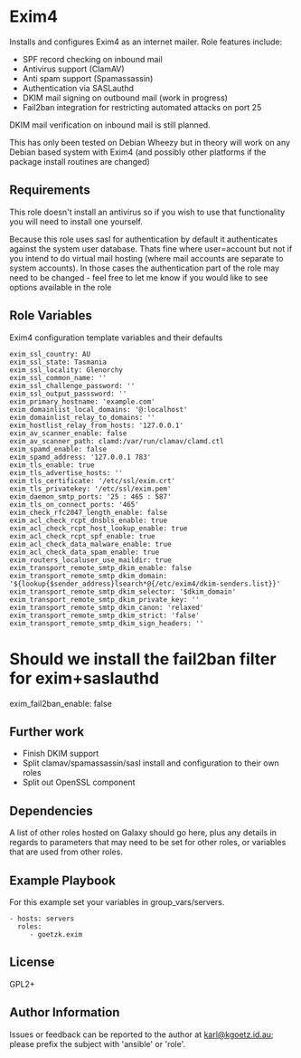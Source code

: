 Exim4
=====

Installs and configures Exim4 as an internet mailer. Role features include:

* SPF record checking on inbound mail
* Antivirus support (ClamAV)
* Anti spam support (Spamassassin)
* Authentication via SASLauthd
* DKIM mail signing on outbound mail (work in progress)
* Fail2ban integration for restricting automated attacks on port 25

DKIM mail verification on inbound mail is still planned.

This has only been tested on Debian Wheezy but in theory will work on any
Debian based system with Exim4 (and possibly other platforms if the package
install routines are changed)

Requirements
------------

This role doesn't install an antivirus so if you wish to use that functionality
you will need to install one yourself.

Because this role uses sasl for authentication by default it authenticates
against the system user database. Thats fine where user=account but not if you
intend to do virtual mail hosting (where mail accounts are separate to system
accounts).
In those cases the authentication part of the role may need to be changed -
feel free to let me know if you would like to see options available in the role

Role Variables
--------------

Exim4 configuration template variables and their defaults

```
exim_ssl_country: AU
exim_ssl_state: Tasmania
exim_ssl_locality: Glenorchy
exim_ssl_common_name: ''
exim_ssl_challenge_password: ''
exim_ssl_output_passsword: ''
exim_primary_hostname: 'example.com'
exim_domainlist_local_domains: '@:localhost'
exim_domainlist_relay_to_domains: ''
exim_hostlist_relay_from_hosts: '127.0.0.1'
exim_av_scanner_enable: false
exim_av_scanner_path: clamd:/var/run/clamav/clamd.ctl
exim_spamd_enable: false
exim_spamd_address: '127.0.0.1 783'
exim_tls_enable: true
exim_tls_advertise_hosts: ''
exim_tls_certificate: '/etc/ssl/exim.crt'
exim_tls_privatekey: '/etc/ssl/exim.pem'
exim_daemon_smtp_ports: '25 : 465 : 587'
exim_tls_on_connect_ports: '465'
exim_check_rfc2047_length_enable: false
exim_acl_check_rcpt_dnsbls_enable: true
exim_acl_check_rcpt_host_lookup_enable: true
exim_acl_check_rcpt_spf_enable: true
exim_acl_check_data_malware_enable: true
exim_acl_check_data_spam_enable: true
exim_routers_localuser_use_maildir: true
exim_transport_remote_smtp_dkim_enable: false
exim_transport_remote_smtp_dkim_domain: '${lookup{$sender_address}lsearch*@{/etc/exim4/dkim-senders.list}}'
exim_transport_remote_smtp_dkim_selector: '$dkim_domain'
exim_transport_remote_smtp_dkim_private_key: ''
exim_transport_remote_smtp_dkim_canon: 'relaxed'
exim_transport_remote_smtp_dkim_strict: 'false'
exim_transport_remote_smtp_dkim_sign_headers: ''
```

# Should we install the fail2ban filter for exim+saslauthd
exim_fail2ban_enable: false

Further work
------------
* Finish DKIM support
* Split clamav/spamassassin/sasl install and configuration to their own roles
* Split out OpenSSL component

Dependencies
------------

A list of other roles hosted on Galaxy should go here, plus any details in regards to parameters that may need to be set for other roles, or variables that are used from other roles.

Example Playbook
----------------

For this example set your variables in group_vars/servers.

    - hosts: servers
      roles:
         - goetzk.exim

License
-------

GPL2+

Author Information
------------------

Issues or feedback can be reported to the author at karl@kgoetz.id.au; please
prefix the subject with 'ansible' or 'role'.

